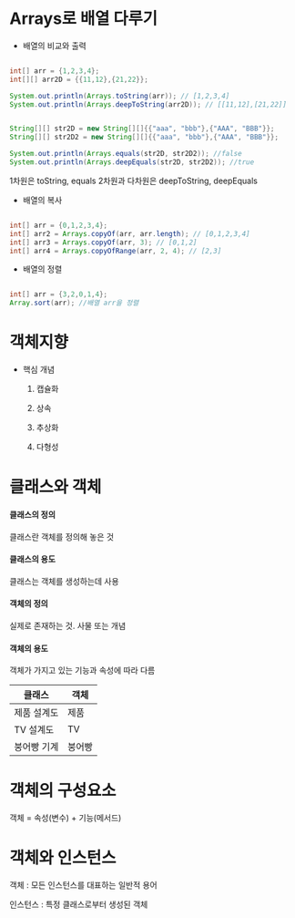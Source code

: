 # Arrays로 배열 다루기

- 배열의 비교와 출력

```java

int[] arr = {1,2,3,4};
int[][] arr2D = {{11,12},{21,22}};

System.out.println(Arrays.toString(arr)); // [1,2,3,4]
System.out.println(Arrays.deepToString(arr2D)); // [[11,12],[21,22]]

```

```java

String[][] str2D = new String[][]{{"aaa", "bbb"},{"AAA", "BBB"}};
String[][] str2D2 = new String[][]{{"aaa", "bbb"},{"AAA", "BBB"}};

System.out.println(Arrays.equals(str2D, str2D2)); //false
System.out.println(Arrays.deepEquals(str2D, str2D2)); //true

```

1차원은 toString, equals 2차원과 다차원은 deepToString, deepEquals

- 배열의 복사

```java

int[] arr = {0,1,2,3,4};
int[] arr2 = Arrays.copyOf(arr, arr.length); // [0,1,2,3,4]
int[] arr3 = Arrays.copyOf(arr, 3); // [0,1,2]
int[] arr4 = Arrays.copyOfRange(arr, 2, 4); // [2,3]

```

- 배열의 정렬

```java

int[] arr = {3,2,0,1,4};
Array.sort(arr); //배열 arr을 정렬

```

# 객체지향

- 핵심 개념

  1. 캡슐화
    
  2. 상속
    
  3. 추상화
    
  4. 다형성
  
# 클래스와 객체

#### 클래스의 정의
클래스란 객체를 정의해 놓은 것

#### 클래스의 용도
클래스는 객체를 생성하는데 사용

#### 객체의 정의
실제로 존재하는 것. 사물 또는 개념

#### 객체의 용도
객체가 가지고 있는 기능과 속성에 따라 다름

|클래스|객체|
|------|------|
|제품 설계도|제품|
|TV 설계도|TV|
|붕어빵 기계|붕어빵|

# 객체의 구성요소

객체 = 속성(변수) + 기능(메서드)

# 객체와 인스턴스

객체 : 모든 인스턴스를 대표하는 일반적 용어

인스턴스 : 특정 클래스로부터 생성된 객체

